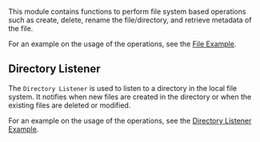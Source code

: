 This module contains functions to perform file system based operations such as create, delete, rename the
file/directory, and retrieve metadata of the file.

For an example on the usage of the operations, see the [File Example](https://ballerina.io/learn/by-example/file.html).

## Directory Listener 

The `Directory Listener` is used to listen to a directory in the local file system. It notifies when new files are created in the directory or when the existing files are deleted or modified.

For an example on the usage of the operations, see the [Directory Listener Example](https://ballerina.io/learn/by-example/directory-listener.html).
